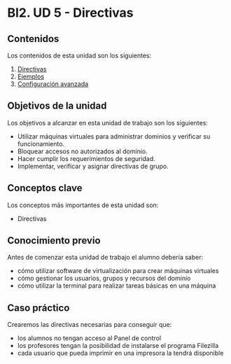 # Bl2. UD 5 - Directivas

## Contenidos
Los contenidos de esta unidad son los siguientes:
1. [Directivas](directivas.md)
2. [Ejemplos](ejemplos.md)
3. [Configuración avanzada](avanzada.md)

## Objetivos de la unidad
Los objetivos a alcanzar en esta unidad de trabajo son los siguientes:
- Utilizar máquinas virtuales para administrar dominios y verificar su funcionamiento.
- Bloquear accesos no autorizados al dominio.
- Hacer cumplir los requerimientos de seguridad.
- Implementar, verificar y asignar directivas de grupo.

## Conceptos clave
Los conceptos más importantes de esta unidad son:
- Directivas

## Conocimiento previo
Antes de comenzar esta unidad de trabajo el alumno debería saber:
- cómo utilizar software de virtualización para crear máquinas virtuales
- cómo gestionar los usuarios, grupos y recursos del dominio
- cómo utilizar la terminal para realizar tareas básicas en una máquina

## Caso práctico
Crearemos las directivas necesarias para conseguir que:
- los alumnos no tengan acceso al Panel de control
- los profesores tengan la posibilidad de instalarse el programa Filezilla
- cada usuario que pueda imprimir en una impresora la tendrá disponible
